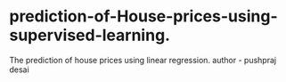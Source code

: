 # prediction-of-House-prices-using-supervised-learning.
The prediction of house prices using linear regression.
author - pushpraj desai
